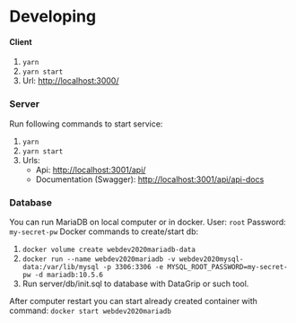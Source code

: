 # Developing

#### Client

  1. `yarn`
  2. `yarn start`
  3. Url: <http://localhost:3000/>

### Server

Run following commands to start service:

  1. `yarn`
  2. `yarn start`
  3. Urls:
     - Api: <http://localhost:3001/api/>
     - Documentation (Swagger):  <http://localhost:3001/api/api-docs>

### Database

You can run MariaDB on local computer or in docker.
User: `root`
Password: `my-secret-pw`
Docker commands to create/start db:

  1. `docker volume create webdev2020mariadb-data`
  2. `docker run --name webdev2020mariadb -v webdev2020mysql-data:/var/lib/mysql -p 3306:3306 -e MYSQL_ROOT_PASSWORD=my-secret-pw -d mariadb:10.5.6`
  3. Run server/db/init.sql to database with DataGrip or such tool.

After computer restart you can start already created container with command:
`docker start webdev2020mariadb`
